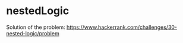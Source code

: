 # nestedLogic
Solution of the problem:  https://www.hackerrank.com/challenges/30-nested-logic/problem
